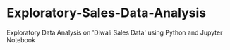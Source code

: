# Exploratory-Sales-Data-Analysis
Exploratory Data Analysis on 'Diwali Sales Data' using Python and Jupyter Notebook
